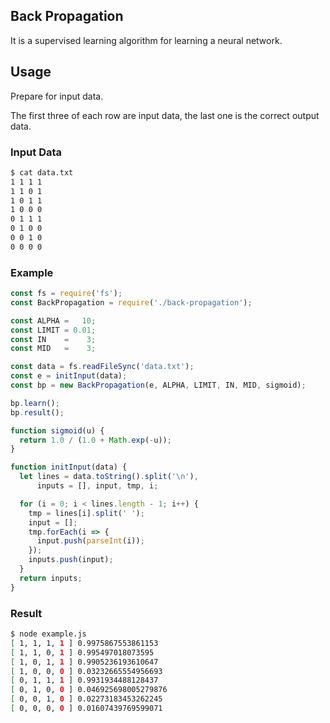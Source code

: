 Back Propagation
---
It is a supervised learning algorithm for learning a neural network.

## Usage

Prepare for input data.

The first three of each row are input data, the last one is the correct output data.

### Input Data
```bash
$ cat data.txt
1 1 1 1
1 1 0 1
1 0 1 1
1 0 0 0
0 1 1 1
0 1 0 0
0 0 1 0
0 0 0 0
```

### Example
```js
const fs = require('fs');
const BackPropagation = require('./back-propagation');

const ALPHA =   10;
const LIMIT = 0.01;
const IN    =    3;
const MID   =    3;

const data = fs.readFileSync('data.txt');
const e = initInput(data);
const bp = new BackPropagation(e, ALPHA, LIMIT, IN, MID, sigmoid);

bp.learn();
bp.result();

function sigmoid(u) {
  return 1.0 / (1.0 + Math.exp(-u));
}

function initInput(data) {
  let lines = data.toString().split('\n'),
      inputs = [], input, tmp, i;

  for (i = 0; i < lines.length - 1; i++) {
    tmp = lines[i].split(' ');
    input = [];
    tmp.forEach(i => {
      input.push(parseInt(i));
    });
    inputs.push(input);
  }
  return inputs;
}
```

### Result
```bash
$ node example.js
[ 1, 1, 1, 1 ] 0.9975867553861153
[ 1, 1, 0, 1 ] 0.995497018073595
[ 1, 0, 1, 1 ] 0.9905236193610647
[ 1, 0, 0, 0 ] 0.03232665554956693
[ 0, 1, 1, 1 ] 0.9931934488128437
[ 0, 1, 0, 0 ] 0.046925698005279876
[ 0, 0, 1, 0 ] 0.02273183453262245
[ 0, 0, 0, 0 ] 0.01607439769599071
```
